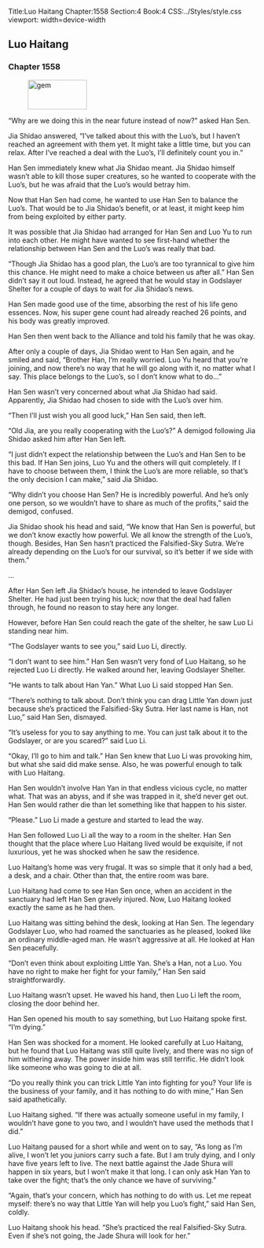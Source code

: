 Title:Luo Haitang 
Chapter:1558 
Section:4 
Book:4 
CSS:../Styles/style.css 
viewport: width=device-width
  
## Luo Haitang
### Chapter 1558 
<figure>
	<img src="../Images/gem.gif" alt="gem" id="gem" width="120" height="60" />
</figure>
  

  
  “Why are we doing this in the near future instead of now?” asked Han Sen.

Jia Shidao answered, “I’ve talked about this with the Luo’s, but I haven’t reached an agreement with them yet. It might take a little time, but you can relax. After I’ve reached a deal with the Luo’s, I’ll definitely count you in.”

Han Sen immediately knew what Jia Shidao meant. Jia Shidao himself wasn’t able to kill those super creatures, so he wanted to cooperate with the Luo’s, but he was afraid that the Luo’s would betray him.

Now that Han Sen had come, he wanted to use Han Sen to balance the Luo’s. That would be to Jia Shidao’s benefit, or at least, it might keep him from being exploited by either party.

It was possible that Jia Shidao had arranged for Han Sen and Luo Yu to run into each other. He might have wanted to see first-hand whether the relationship between Han Sen and the Luo’s was really that bad.

“Though Jia Shidao has a good plan, the Luo’s are too tyrannical to give him this chance. He might need to make a choice between us after all.” Han Sen didn’t say it out loud. Instead, he agreed that he would stay in Godslayer Shelter for a couple of days to wait for Jia Shidao’s news.

Han Sen made good use of the time, absorbing the rest of his life geno essences. Now, his super gene count had already reached 26 points, and his body was greatly improved.

Han Sen then went back to the Alliance and told his family that he was okay.

After only a couple of days, Jia Shidao went to Han Sen again, and he smiled and said, “Brother Han, I’m really worried. Luo Yu heard that you’re joining, and now there’s no way that he will go along with it, no matter what I say. This place belongs to the Luo’s, so I don’t know what to do…”

Han Sen wasn’t very concerned about what Jia Shidao had said. Apparently, Jia Shidao had chosen to side with the Luo’s over him.

“Then I’ll just wish you all good luck,” Han Sen said, then left.

“Old Jia, are you really cooperating with the Luo’s?” A demigod following Jia Shidao asked him after Han Sen left.

“I just didn’t expect the relationship between the Luo’s and Han Sen to be this bad. If Han Sen joins, Luo Yu and the others will quit completely. If I have to choose between them, I think the Luo’s are more reliable, so that’s the only decision I can make,” said Jia Shidao.

“Why didn’t you choose Han Sen? He is incredibly powerful. And he’s only one person, so we wouldn’t have to share as much of the profits,” said the demigod, confused.

Jia Shidao shook his head and said, “We know that Han Sen is powerful, but we don’t know exactly how powerful. We all know the strength of the Luo’s, though. Besides, Han Sen hasn’t practiced the Falsified-Sky Sutra. We’re already depending on the Luo’s for our survival, so it’s better if we side with them.”

…

After Han Sen left Jia Shidao’s house, he intended to leave Godslayer Shelter. He had just been trying his luck; now that the deal had fallen through, he found no reason to stay here any longer.

However, before Han Sen could reach the gate of the shelter, he saw Luo Li standing near him.

“The Godslayer wants to see you,” said Luo Li, directly.

“I don’t want to see him.” Han Sen wasn’t very fond of Luo Haitang, so he rejected Luo Li directly. He walked around her, leaving Godslayer Shelter.

“He wants to talk about Han Yan.” What Luo Li said stopped Han Sen.

“There’s nothing to talk about. Don’t think you can drag Little Yan down just because she’s practiced the Falsified-Sky Sutra. Her last name is Han, not Luo,” said Han Sen, dismayed.

“It’s useless for you to say anything to me. You can just talk about it to the Godslayer, or are you scared?” said Luo Li.

“Okay, I’ll go to him and talk.” Han Sen knew that Luo Li was provoking him, but what she said did make sense. Also, he was powerful enough to talk with Luo Haitang.

Han Sen wouldn’t involve Han Yan in that endless vicious cycle, no matter what. That was an abyss, and if she was trapped in it, she’d never get out. Han Sen would rather die than let something like that happen to his sister.

“Please.” Luo Li made a gesture and started to lead the way.

Han Sen followed Luo Li all the way to a room in the shelter. Han Sen thought that the place where Luo Haitang lived would be exquisite, if not luxurious, yet he was shocked when he saw the residence.

Luo Haitang’s home was very frugal. It was so simple that it only had a bed, a desk, and a chair. Other than that, the entire room was bare.

Luo Haitang had come to see Han Sen once, when an accident in the sanctuary had left Han Sen gravely injured. Now, Luo Haitang looked exactly the same as he had then.

Luo Haitang was sitting behind the desk, looking at Han Sen. The legendary Godslayer Luo, who had roamed the sanctuaries as he pleased, looked like an ordinary middle-aged man. He wasn’t aggressive at all. He looked at Han Sen peacefully.

“Don’t even think about exploiting Little Yan. She’s a Han, not a Luo. You have no right to make her fight for your family,” Han Sen said straightforwardly.

Luo Haitang wasn’t upset. He waved his hand, then Luo Li left the room, closing the door behind her.

Han Sen opened his mouth to say something, but Luo Haitang spoke first. “I’m dying.”

Han Sen was shocked for a moment. He looked carefully at Luo Haitang, but he found that Luo Haitang was still quite lively, and there was no sign of him withering away. The power inside him was still terrific. He didn’t look like someone who was going to die at all.

“Do you really think you can trick Little Yan into fighting for you? Your life is the business of your family, and it has nothing to do with mine,” Han Sen said apathetically.

Luo Haitang sighed. “If there was actually someone useful in my family, I wouldn’t have gone to you two, and I wouldn’t have used the methods that I did.”

Luo Haitang paused for a short while and went on to say, “As long as I’m alive, I won’t let you juniors carry such a fate. But I am truly dying, and I only have five years left to live. The next battle against the Jade Shura will happen in six years, but I won’t make it that long. I can only ask Han Yan to take over the fight; that’s the only chance we have of surviving.”

“Again, that’s your concern, which has nothing to do with us. Let me repeat myself: there’s no way that Little Yan will help you Luo’s fight,” said Han Sen, coldly.

Luo Haitang shook his head. “She’s practiced the real Falsified-Sky Sutra. Even if she’s not going, the Jade Shura will look for her.”
